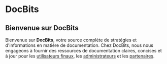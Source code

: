 # DocBits

## Bienvenue sur DocBits

Bienvenue sur **DocBits**, votre source complète de stratégies et d'informations en matière de documentation. Chez DocBits, nous nous engageons à fournir des ressources de documentation claires, concises et à jour pour les [utilisateurs finaux](<README (1).md>), les [administrateurs](admin-section/) et les [partenaires](partner-section.md).
